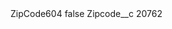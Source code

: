 <?xml version="1.0" encoding="UTF-8"?>
<CustomMetadata xmlns="http://soap.sforce.com/2006/04/metadata" xmlns:xsi="http://www.w3.org/2001/XMLSchema-instance" xmlns:xsd="http://www.w3.org/2001/XMLSchema">
    <label>ZipCode604</label>
    <protected>false</protected>
    <values>
        <field>Zipcode__c</field>
        <value xsi:type="xsd:string">20762</value>
    </values>
</CustomMetadata>
